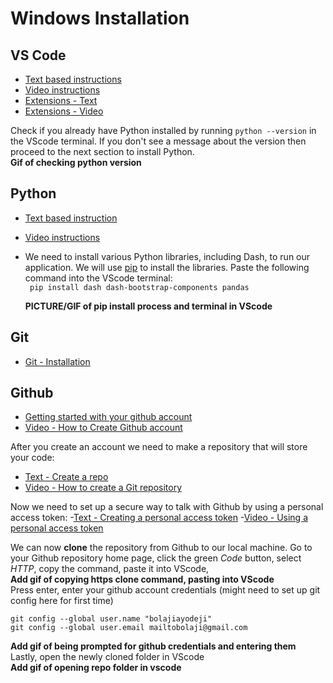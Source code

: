 # Windows Installation

## VS Code
- [Text based instructions](https://code.visualstudio.com/docs/setup/windows)
- [Video instructions](https://code.visualstudio.com/docs/getstarted/introvideos)
- [Extensions - Text](https://code.visualstudio.com/docs/languages/python)
- [Extensions - Video](https://www.youtube.com/watch?v=Z3i04RoI9Fk)

Check if you already have Python installed by running ```python --version``` in the VScode terminal.  If you don't see a message about the version then proceed to the next section to install Python.\
**Gif of checking python version**

## Python
- [Text based instruction](https://www.python.org/downloads/)
- [Video instructions](https://www.youtube.com/watch?v=Kn1HF3oD19c)
- We need to install various Python libraries, including Dash, to run our application.  We will use [pip](https://code.visualstudio.com/docs/getstarted/introvideos) to install the libraries. Paste the following command into the VScode terminal:\
``` pip install dash dash-bootstrap-components pandas```
  
  **PICTURE/GIF of pip install process and terminal in VScode**

## Git
- [Git - Installation](https://git-scm.com/book/en/v2/Getting-Started-Installing-Git)

## Github
- [Getting started with your github account](https://docs.github.com/en/get-started/onboarding/getting-started-with-your-github-account)
- [Video - How to Create Github account](https://www.youtube.com/watch?v=QUtk-Uuq9nE)

After you create an account we need to make a repository that will store your code:
- [Text - Create a repo](https://docs.github.com/en/get-started/quickstart/create-a-repo)
- [Video - How to create a Git repository](https://www.youtube.com/watch?v=u-_uGO95xco)

Now we need to set up a secure way to talk with Github by using a personal access token:
-[Text - Creating a personal access token](https://docs.github.com/en/authentication/keeping-your-account-and-data-secure/creating-a-personal-access-token)
-[Video - Using a personal access token](https://www.youtube.com/watch?v=kHkQnuYzwoo)

We can now **clone** the repository from Github to our local machine.  Go to your Github repository home page, click the green *Code* button, select *HTTP*, copy the command, paste it into VScode, \
**Add gif of copying https clone command, pasting into VScode**\
Press enter, enter your github account credentials (might need to set up git config here for first time)
```
git config --global user.name "bolajiayodeji"
git config --global user.email mailtobolaji@gmail.com
 ```
**Add gif of being prompted for github credentials and entering them**\
Lastly, open the newly cloned folder in VScode\
**Add gif of opening repo folder in vscode**
